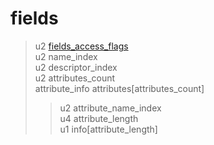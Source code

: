 # fields

> u2 [fields_access_flags](fields_access_flags.md) \
> u2 name_index \
> u2 descriptor_index \
> u2 attributes_count \
> attribute_info attributes[attributes_count]
> > u2 attribute_name_index \
> > u4 attribute_length \
> > u1 info[attribute_length]